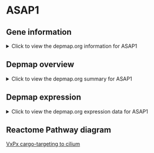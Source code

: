 <h1>ASAP1</h1>

<h2>Gene information</h2>
<details>
  <summary>Click to view the depmap.org information for ASAP1</summary>
  <iframe src="https://depmap.org/portal/gene/ASAP1?tab=about" style="border:none;width:100%;height:800px"></iframe>
</details>

<h2>Depmap overview</h2>
<details>
  <summary>Click to view the depmap.org summary for ASAP1</summary>
  <iframe src="https://depmap.org/portal/gene/ASAP1?tab=overview" style="border:none;width:100%;height:800px"></iframe>
</details>

<h2>Depmap expression</h2>
<details>
  <summary>Click to view the depmap.org expression data for ASAP1</summary>
  <iframe src="https://depmap.org/portal/gene/ASAP1?tab=characterization" style="border:none;width:100%;height:800px"></iframe>
</details>



<h2>Reactome Pathway diagram</h2>
<a href="https://reactome.org/PathwayBrowser/#/R-HSA-5620916" target="_BLANK">VxPx cargo-targeting to cilium</a>



